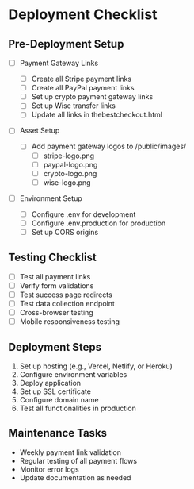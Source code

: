 # Deployment Checklist

## Pre-Deployment Setup

- [ ] Payment Gateway Links

  - [ ] Create all Stripe payment links
  - [ ] Create all PayPal payment links
  - [ ] Set up crypto payment gateway links
  - [ ] Set up Wise transfer links
  - [ ] Update all links in thebestcheckout.html

- [ ] Asset Setup

  - [ ] Add payment gateway logos to /public/images/
    - [ ] stripe-logo.png
    - [ ] paypal-logo.png
    - [ ] crypto-logo.png
    - [ ] wise-logo.png

- [ ] Environment Setup
  - [ ] Configure .env for development
  - [ ] Configure .env.production for production
  - [ ] Set up CORS origins

## Testing Checklist

- [ ] Test all payment links
- [ ] Verify form validations
- [ ] Test success page redirects
- [ ] Test data collection endpoint
- [ ] Cross-browser testing
- [ ] Mobile responsiveness testing

## Deployment Steps

1. Set up hosting (e.g., Vercel, Netlify, or Heroku)
2. Configure environment variables
3. Deploy application
4. Set up SSL certificate
5. Configure domain name
6. Test all functionalities in production

## Maintenance Tasks

- Weekly payment link validation
- Regular testing of all payment flows
- Monitor error logs
- Update documentation as needed
